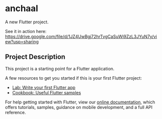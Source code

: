 # anchaal

A new Flutter project.

See it in action here: https://drive.google.com/file/d/1JZ4UwBgj72hrTvgCaSuWi9ZzL3JYuN7y/view?usp=sharing


## Project Description


This project is a starting point for a Flutter application.

A few resources to get you started if this is your first Flutter project:

- [Lab: Write your first Flutter app](https://flutter.dev/docs/get-started/codelab)
- [Cookbook: Useful Flutter samples](https://flutter.dev/docs/cookbook)

For help getting started with Flutter, view our
[online documentation](https://flutter.dev/docs), which offers tutorials,
samples, guidance on mobile development, and a full API reference.
